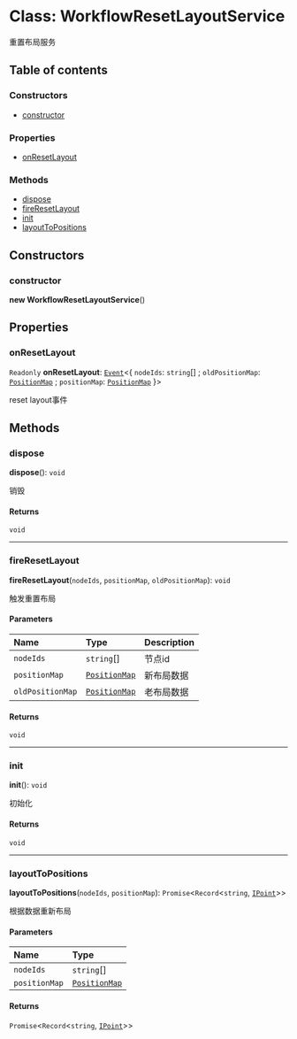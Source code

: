 # Class: WorkflowResetLayoutService

重置布局服务

## Table of contents

### Constructors

* [constructor](/en/auto-docs/free-layout-editor/classes/WorkflowResetLayoutService.md#constructor)

### Properties

* [onResetLayout](/en/auto-docs/free-layout-editor/classes/WorkflowResetLayoutService.md#onresetlayout)

### Methods

* [dispose](/en/auto-docs/free-layout-editor/classes/WorkflowResetLayoutService.md#dispose)
* [fireResetLayout](/en/auto-docs/free-layout-editor/classes/WorkflowResetLayoutService.md#fireresetlayout)
* [init](/en/auto-docs/free-layout-editor/classes/WorkflowResetLayoutService.md#init)
* [layoutToPositions](/en/auto-docs/free-layout-editor/classes/WorkflowResetLayoutService.md#layouttopositions)

## Constructors

### constructor

**new WorkflowResetLayoutService**()

## Properties

### onResetLayout

`Readonly` **onResetLayout**: [`Event`](/en/auto-docs/free-layout-editor/interfaces/Event-1.md)<{ `nodeIds`: `string`\[] ; `oldPositionMap`: [`PositionMap`](/en/auto-docs/free-layout-editor/types/PositionMap.md) ; `positionMap`: [`PositionMap`](/en/auto-docs/free-layout-editor/types/PositionMap.md)  }>

reset layout事件

## Methods

### dispose

**dispose**(): `void`

销毁

#### Returns

`void`

***

### fireResetLayout

**fireResetLayout**(`nodeIds`, `positionMap`, `oldPositionMap`): `void`

触发重置布局

#### Parameters

| Name | Type | Description |
| :------ | :------ | :------ |
| `nodeIds` | `string`\[] | 节点id |
| `positionMap` | [`PositionMap`](/en/auto-docs/free-layout-editor/types/PositionMap.md) | 新布局数据 |
| `oldPositionMap` | [`PositionMap`](/en/auto-docs/free-layout-editor/types/PositionMap.md) | 老布局数据 |

#### Returns

`void`

***

### init

**init**(): `void`

初始化

#### Returns

`void`

***

### layoutToPositions

**layoutToPositions**(`nodeIds`, `positionMap`): `Promise`<`Record`<`string`, [`IPoint`](/en/auto-docs/free-layout-editor/interfaces/IPoint.md)>>

根据数据重新布局

#### Parameters

| Name | Type |
| :------ | :------ |
| `nodeIds` | `string`\[] |
| `positionMap` | [`PositionMap`](/en/auto-docs/free-layout-editor/types/PositionMap.md) |

#### Returns

`Promise`<`Record`<`string`, [`IPoint`](/en/auto-docs/free-layout-editor/interfaces/IPoint.md)>>
